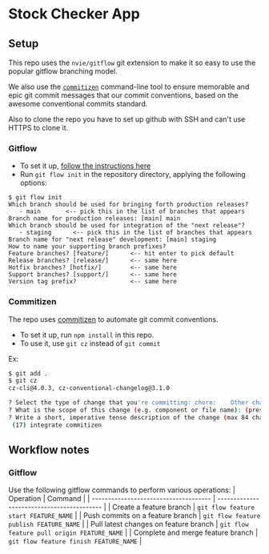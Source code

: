 # Stock Checker App

## Setup

This repo uses the `nvie/gitflow` git extension to make it so easy to use the
popular gitflow branching model.

We also use the [`commitizen`](https://github.com/commitizen/cz-cli) command-line
tool to ensure memorable and epic git commit messages that our commit conventions,
based on the awesome conventional commits standard.

Also to clone the repo you have to set up github with SSH and can't use HTTPS to clone it.

### Gitflow

- To set it up, [follow the instructions here](https://github.com/nvie/gitflow/wiki/Installation)
- Run `git flow init` in the repository directory, applying the following options:

```
$ git flow init
Which branch should be used for bringing forth production releases?
   - main       <-- pick this in the list of branches that appears
Branch name for production releases: [main] main
Which branch should be used for integration of the "next release"?
   - staging      <-- pick this in the list of branches that appears
Branch name for "next release" development: [main] staging
How to name your supporting branch prefixes?
Feature branches? [feature/]      <-- hit enter to pick default
Release branches? [release/]      <-- same here
Hotfix branches? [hotfix/]        <-- same here
Support branches? [support/]      <-- same here
Version tag prefix?               <-- same here
```

### Commitizen

The repo uses [commitizen](https://github.com/commitizen/cz-cli) to automate
git commit conventions.

- To set it up, run `npm install` in this repo.
- To use it, use `git cz` instead of `git commit`

Ex:

```sh
$ git add .
$ git cz
cz-cli@4.0.3, cz-conventional-changelog@3.1.0

? Select the type of change that you're committing: chore:    Other changes that don't modify src or test files
? What is the scope of this change (e.g. component or file name): (press enter to skip) project
? Write a short, imperative tense description of the change (max 84 chars):
 (17) integrate commitizen
```

## Workflow notes

### Gitflow

Use the following gitflow commands to perform various operations:
| Operation | Command |
| ------------------------------------- | ------------------------------------------ |
| Create a feature branch | `git flow feature start FEATURE_NAME` |
| Push commits on a feature branch | `git flow feature publish FEATURE_NAME` |
| Pull latest changes on feature branch | `git flow feature pull origin FEATURE_NAME` |
| Complete and merge feature branch | `git flow feature finish FEATURE_NAME` |
